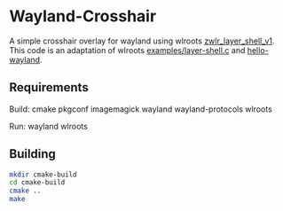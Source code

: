 # Wayland-Crosshair

A simple crosshair overlay for wayland using wlroots [zwlr_layer_shell_v1](https://wayland.app/protocols/wlr-layer-shell-unstable-v1).
This code is an adaptation of wlroots [examples/layer-shell.c](https://gitlab.freedesktop.org/wlroots/wlroots/-/blob/master/examples/layer-shell.c) and [hello-wayland](https://github.com/emersion/hello-wayland).

## Requirements

Build: cmake pkgconf imagemagick wayland wayland-protocols wlroots

Run: wayland wlroots

## Building

```bash
mkdir cmake-build
cd cmake-build
cmake ..
make
```
